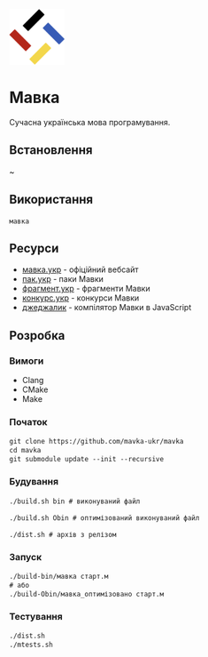 <img src="./assets/logo.png" width="100" height="100" /> 

# Мавка

Сучасна українська мова програмування.

## Встановлення

~

## Використання

```shell
мавка
```

## Ресурси

- [мавка.укр](https://мавка.укр) - офіційний вебсайт
- [пак.укр](https://пак.укр) - паки Мавки
- [фрагмент.укр](https://фрагмент.укр) - фрагменти Мавки
- [конкурс.укр](https://конкурс.укр) - конкурси Мавки
- [джеджалик](https://github.com/mavka-ukr/jejalyk) - компілятор Мавки в JavaScript

## Розробка

### Вимоги

- Clang
- CMake
- Make

### Початок

```
git clone https://github.com/mavka-ukr/mavka
cd mavka
git submodule update --init --recursive
```

### Будування

```shell
./build.sh bin # виконуваний файл
```

```shell
./build.sh Obin # оптимізований виконуваний файл
```

```shell
./dist.sh # архів з релізом
```

### Запуск

```shell
./build-bin/мавка старт.м
# або
./build-Obin/мавка_оптимізовано старт.м
```

### Тестування

```shell
./dist.sh
./mtests.sh
```